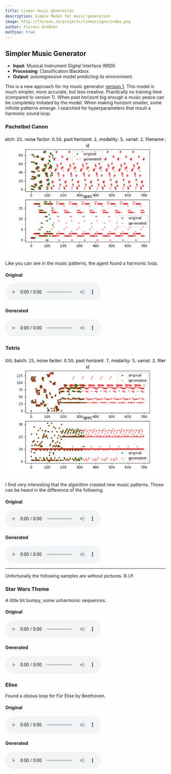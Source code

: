 ```yaml
---
title: Linear music generation
description: Simple Model for music generation
image: http://florens.io/projects/linmusicgen/index.png
author: Florens Greßner
mathjax: true
---
```


## Simpler Music Generator

- **Input**: Musical Instrument Digital Interface (MIDI)
- **Processing**: Classification Blackbox. 
- **Output**: autoregressive model predicting its environment.

This is a new approach for my music generator [version 1](../musicgen). This model is much simpler, more accurate, but less creative. Practically no training time (compared to version 1). 
When past horizont big enough a music peace can be completely imitated by the model. When making horizont smaller, some infinite patterns emerge. I searched for hyperparameters that result a harmonic sound loop.

### Pachelbel Canon

![pachelbel](./pachelbel_canon_01.png)

Like you can see in the music patterns, the agent found a harmonic loop.

#### Original
<audio controls="controls">
  <source type="audio/wav" src="./pachelbel_canon.wav"></source>
  <p>Your browser does not support the audio element.</p>
</audio>


#### Generated
<audio controls="controls">
  <source type="audio/wav" src="./nc_pachelbel_canon02.wav"></source>
  <p>Your browser does not support the audio element.</p>
</audio>

### Tetris

![tetris](./tetris01.png)

I find very interesting that the algorithm created new music patterns. Those can be heard in the difference of the following.

#### Original
<audio controls="controls">
  <source type="audio/wav" src="./tetris.wav"></source>
  <p>Your browser does not support the audio element.</p>
</audio>


#### Generated
<audio controls="controls">
  <source type="audio/wav" src="./nc_tetris.wav"></source>
  <p>Your browser does not support the audio element.</p>
</audio>

---

Unfortunally the following samples are without pictures. R.I.P.

### Star Wars Theme

A little bit bumpy, some unharmonic sequences.

#### Original
<audio controls="controls">
  <source type="audio/wav" src="./starwars.wav"></source>
  <p>Your browser does not support the audio element.</p>
</audio>


#### Generated
<audio controls="controls">
  <source type="audio/wav" src="./nc_starwars.wav"></source>
  <p>Your browser does not support the audio element.</p>
</audio>

### Elise

Found a obious loop for Für Elise by Beethoven.

#### Original
<audio controls="controls">
  <source type="audio/wav" src="./elise.wav"></source>
  <p>Your browser does not support the audio element.</p>
</audio>


#### Generated
<audio controls="controls">
  <source type="audio/wav" src="./nc_elise.wav"></source>
  <p>Your browser does not support the audio element.</p>
</audio>


